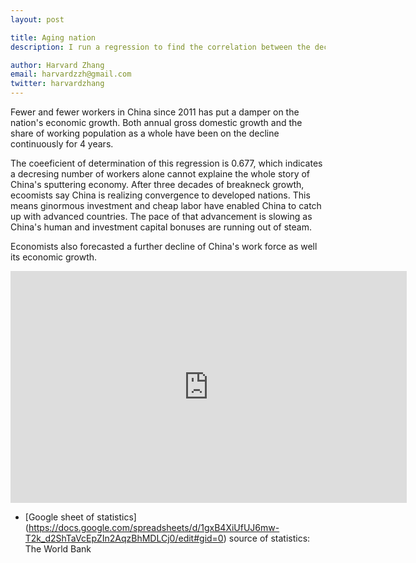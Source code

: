 ```yaml
---
layout: post

title: Aging nation 
description: I run a regression to find the correlation between the declinging working population and China's economic slowdown. 

author: Harvard Zhang 
email: harvardzzh@gmail.com
twitter: harvardzhang
---
```


Fewer and fewer workers in China since 2011 has put a damper on the nation's economic growth. Both annual gross domestic growth and the share of working population as a whole have been on the decline continuously for 4 years. 

The coeeficient of determination of this regression is 0.677, which indicates a decresing number of workers alone cannot explaine the whole story of China's sputtering economy. After three decades of breakneck growth, ecoomists say China is realizing convergence to developed nations. This means ginormous investment and cheap labor have enabled China to catch up with advanced countries. The pace of that advancement is slowing as China's human and investment capital bonuses are running out of steam.   

Economists also forecasted a further decline of China's work force as well its economic growth. 


<iframe width="633.5" height="371" seamless frameborder="0" scrolling="no" src="https://docs.google.com/spreadsheets/d/1gxB4XiUfUJ6mw-T2k_d2ShTaVcEpZIn2AqzBhMDLCj0/pubchart?oid=473309855&amp;format=interactive"></iframe>


* [Google sheet of statistics] (https://docs.google.com/spreadsheets/d/1gxB4XiUfUJ6mw-T2k_d2ShTaVcEpZIn2AqzBhMDLCj0/edit#gid=0)
source of statistics: The World Bank
